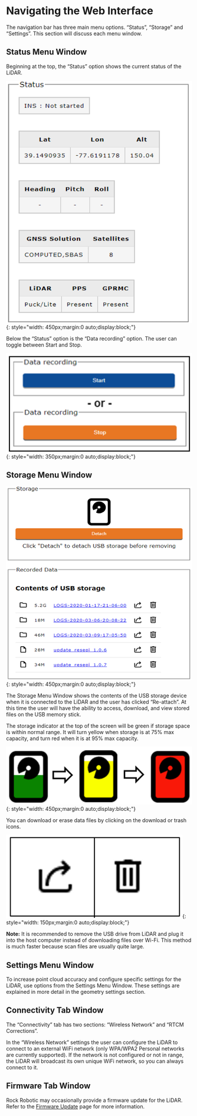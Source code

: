 # Navigating the Web Interface

The navigation bar has three main menu options. “Status”, “Storage” and “Settings”. This section will discuss each menu window.

## Status Menu Window

Beginning at the top, the “Status” option shows the current status of the LiDAR.

![Status](../img/status.png){: style="width: 450px;margin:0 auto;display:block;"}

Below the “Status” option is the “Data recording” option. The user can toggle between Start and Stop.

![Start Stop](../img/start-stop.png){: style="width: 350px;margin:0 auto;display:block;"}

## Storage Menu Window

![Storage Menu](../img/storage-menu.png){: style="width: 450px;margin:0 auto;display:block;"}

The Storage Menu Window shows the contents of the USB storage device when it is connected to the LiDAR and the user has clicked “Re-attach”. At this time the user will have the ability to access, download, and view stored files on the USB memory stick.

The storage indicator at the top of the screen will be green if storage space is within normal range. It will turn yellow when storage is at 75% max capacity, and turn red when it is at 95% max capacity.

![Storage Capacity](../img/storage-capacity.png){: style="width: 450px;margin:0 auto;display:block;"}

You can download or erase data files by clicking on the download or trash icons.

![Storage Download](../img/storage-download-trash.png){: style="width: 150px;margin:0 auto;display:block;"}

**Note:** It is recommended to remove the USB drive from LiDAR and plug it into the host computer instead of downloading files over Wi-Fi. This method is much faster because scan files are usually quite large.

## Settings Menu Window

To increase point cloud accuracy and configure specific settings for the LiDAR, use options from the Settings Menu Window. These settings are explained in more detail in the geometry settings section.

## Connectivity Tab Window

The “Connectivity” tab has two sections: “Wireless Network” and “RTCM Corrections”.

In the “Wireless Network” settings the user can configure the LiDAR to connect to an external WiFi network (only WPA/WPA2 Personal networks are currently supported). If the network is not configured or not in range, the LiDAR will broadcast its own unique WiFi network, so you can always connect to it.

## Firmware Tab Window

Rock Robotic may occasionally provide a firmware update for the LiDAR. Refer to the [Firmware Update](../lidar-details/firmware.md) page for more information.
